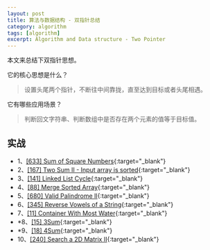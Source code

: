 ```yaml
---
layout: post
title: 算法与数据结构 - 双指针总结
category: algorithm
tags: [algorithm]
excerpt: Algorithm and Data structure - Two Pointer
---
```



本文来总结下双指针思想。  


它的核心思想是什么？  

> 设置头尾两个指针，不断往中间靠拢，直至达到目标或者头尾相遇。  


它有哪些应用场景？  

> 判断回文字符串、判断数组中是否存在两个元素的值等于目标值。  
  

## 实战  

- 1、[[633] Sum of Square Numbers](http://yaoyichen.cn/algorithm/2020/05/23/leetcode-633.html){:target="_blank"}  
- 2、[[167] Two Sum II - Input array is sorted](http://yaoyichen.cn/algorithm/2020/05/23/leetcode-167.html){:target="_blank"}  
- 3、[[141] Linked List Cycle](http://yaoyichen.cn/algorithm/2020/03/26/leetcode-141.html){:target="_blank"}  
- 4、[[88] Merge Sorted Array](http://yaoyichen.cn/algorithm/2020/05/24/leetcode-88.html){:target="_blank"}  
- 5、[[680] Valid Palindrome II](http://yaoyichen.cn/algorithm/2020/05/23/leetcode-680.html){:target="_blank"}  
- 6、[[345] Reverse Vowels of a String](http://yaoyichen.cn/algorithm/2020/05/23/leetcode-345.html){:target="_blank"}  
- 7、[[11] Container With Most Water](http://yaoyichen.cn/algorithm/2020/03/09/leetcode-11.html){:target="_blank"}  
- *8、[[15] 3Sum](http://yaoyichen.cn/algorithm/2020/06/29/leetcode-15.html){:target="_blank"}  
- *9、[[18] 4Sum](http://yaoyichen.cn/algorithm/2020/06/29/leetcode-18.html){:target="_blank"}  
- 10、[[240] Search a 2D Matrix II](http://yaoyichen.cn/algorithm/2020/07/02/leetcode-240.html){:target="_blank"}  